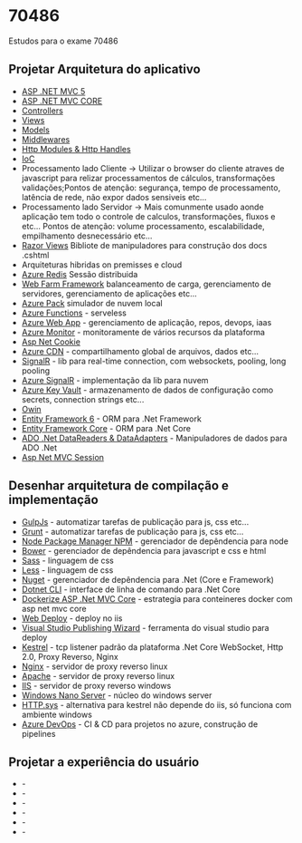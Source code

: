 # 70486
Estudos para o exame 70486
## Projetar Arquitetura do aplicativo

 - [ASP .NET MVC 5](https://docs.microsoft.com/pt-br/aspnet/mvc/overview/getting-started/introduction/getting-started) 
 - [ASP .NET MVC CORE](https://docs.microsoft.com/pt-br/aspnet/core/tutorials/first-mvc-app/start-mvc?view=aspnetcore-3.1&tabs=visual-studio)
 - [Controllers](https://docs.microsoft.com/pt-br/aspnet/mvc/overview/getting-started/introduction/adding-a-controller)
 - [Views](https://docs.microsoft.com/pt-br/aspnet/mvc/overview/getting-started/introduction/adding-a-view)
 - [Models](https://docs.microsoft.com/pt-br/aspnet/mvc/overview/getting-started/introduction/adding-a-model)
 - [Middlewares](https://docs.microsoft.com/pt-br/aspnet/core/fundamentals/middleware/?view=aspnetcore-3.1)
 - [Http Modules & Http Handles](https://support.microsoft.com/en-us/help/307985/info-asp-net-http-modules-and-http-handlers-overview)
 - [IoC](https://docs.microsoft.com/pt-br/aspnet/core/mvc/controllers/dependency-injection?view=aspnetcore-3.1)
 - Processamento lado Cliente -> Utilizar o browser do cliente atraves de javascript para relizar processamentos de cálculos, transformações validações;Pontos de atenção: segurança, tempo de processamento, latência de rede, não expor dados sensiveis etc...
 - Processamento lado Servidor -> Mais comunmente usado aonde aplicação tem todo o controle de calculos, transformações, fluxos e etc... Pontos de atenção: volume processamento, escalabilidade, empilhamento desnecessário etc...
 - [Razor Views](https://docs.microsoft.com/pt-br/aspnet/core/razor-pages/ui-class?view=aspnetcore-3.1&tabs=visual-studio) Bibliote de manipuladores para construção dos docs .cshtml
 - Arquiteturas hibridas on premisses e cloud
 - [Azure Redis](https://docs.microsoft.com/pt-br/azure/azure-cache-for-redis/cache-aspnet-session-state-provider) Sessão distribuida
 - [Web Farm Framework](https://www.iis.net/downloads/microsoft/web-farm-framework) balanceamento de carga, gerenciamento de servidores, gerenciamento de aplicações etc...
 - [Azure Pack](https://docs.microsoft.com/pt-br/previous-versions/azure/windows-server-azure-pack/dn296435(v%3Dtechnet.10)) simulador de nuvem local
 - [Azure Functions](https://azure.microsoft.com/pt-br/services/functions/) - serveless
 - [Azure Web App](https://azure.microsoft.com/pt-br/services/app-service/web/) - gerenciamento de aplicação, repos, devops, iaas
 - [Azure Monitor](https://docs.microsoft.com/pt-br/azure/azure-monitor/platform/data-sources-windows-events) - monitoramente de vários recursos da plataforma
 - [Asp Net Cookie](https://docs.microsoft.com/pt-br/aspnet/web-api/overview/advanced/http-cookies)
 - [Azure CDN](https://azure.microsoft.com/pt-br/services/cdn/) - compartilhamento global de arquivos, dados etc...
 - [SignalR](https://dotnet.microsoft.com/apps/aspnet/signalr) - lib para real-time connection, com websockets, pooling, long pooling
 - [Azure SignalR](https://docs.microsoft.com/pt-br/azure/azure-signalr/signalr-quickstart-dotnet-core) - implementação da lib para nuvem
 - [Azure Key Vault](https://azure.microsoft.com/pt-br/services/key-vault/) - armazenamento de dados de configuração como secrets, connection strings etc...
 - [Owin](http://owin.org/)
 - [Entity Framework 6](https://docs.microsoft.com/pt-br/ef/ef6/get-started) - ORM para .Net Framework
 - [Entity Framework Core](https://docs.microsoft.com/pt-br/ef/core/) - ORM para .Net Core
 - [ADO .Net DataReaders & DataAdapters](https://docs.microsoft.com/pt-BR/dotnet/framework/data/adonet/dataadapters-and-datareaders?redirectedfrom=MSDN) - Manipuladores de dados para ADO .Net
 - [Asp Net MVC Session](https://docs.microsoft.com/pt-br/aspnet/core/fundamentals/app-state?view=aspnetcore-3.1)
 
## Desenhar arquitetura de compilação e implementação

 - [GulpJs](https://gulpjs.com/) - automatizar tarefas de publicação para js, css etc...
 - [Grunt](https://gruntjs.com/) - automatizar tarefas de publicação para js, css etc...
 - [Node Package Manager NPM](https://www.npmjs.com/) - gerenciador de depêndencia para node
 - [Bower](https://bower.io/) - gerenciador de depêndencia para javascript e css e html
 - [Sass](https://sass-lang.com/) - linguagem de css
 - [Less](http://lesscss.org/) - linguagem de css
 - [Nuget](https://docs.microsoft.com/en-us/nuget/) - gerenciador de depêndencia para .Net (Core e Framework)
 - [Dotnet CLI](https://docs.microsoft.com/pt-br/dotnet/core/tools/?tabs=netcore2x) - interface de linha de comando para .Net Core
 - [Dockerize ASP .Net MVC Core](https://docs.docker.com/engine/examples/dotnetcore/) - estrategia para conteineres docker com asp net mvc core
 - [Web Deploy](https://docs.microsoft.com/pt-br/aspnet/web-forms/overview/deployment/configuring-server-environments-for-web-deployment/configuring-a-web-server-for-web-deploy-publishing-web-deploy-handler) - deploy no iis
 - [Visual Studio Publishing Wizard](https://docs.microsoft.com/pt-br/visualstudio/vsto/publish-wizard-office-development-in-visual-studio?view=vs-2019) - ferramenta do visual studio para deploy
 - [Kestrel](https://docs.microsoft.com/pt-br/aspnet/core/fundamentals/servers/kestrel?view=aspnetcore-3.1) - tcp listener padrão da plataforma .Net Core WebSocket, Http 2.0, Proxy Reverso, Nginx
 - [Nginx](https://www.nginx.com/) - servidor de proxy reverso linux
 - [Apache](https://httpd.apache.org/) - servidor de proxy reverso linux
 - [IIS](https://www.iis.net/) - servidor de proxy reverso windows
 - [Windows Nano Server](https://docs.microsoft.com/pt-br/windows-server/get-started/getting-started-with-nano-server) - núcleo do windows server 
 - [HTTP.sys](https://docs.microsoft.com/pt-br/aspnet/core/fundamentals/servers/httpsys?view=aspnetcore-3.1) - alternativa para kestrel não depende do iis, só funciona com ambiente windows  
 - [Azure DevOps](https://azure.microsoft.com/pt-br/services/devops/) - CI & CD para projetos no azure, construção de pipelines 
 
## Projetar a experiência do usuário
 - []() - 
 - []() - 
 - []() - 
 - []() - 
 - []() - 
 - []() - 
